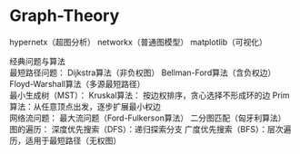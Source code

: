 # Graph-Theory
hypernetx（超图分析） 
networkx（普通图模型） 
matplotlib（可视化） 

经典问题与算法  
最短路径问题： 
Dijkstra算法（非负权图） 
Bellman-Ford算法（含负权边）
Floyd-Warshall算法（多源最短路径）  
最小生成树（MST）： 
Kruskal算法：
按边权排序，贪心选择不形成环的边 
Prim算法：从任意顶点出发，逐步扩展最小权边  
网络流问题： 
最大流问题（Ford-Fulkerson算法） 
二分图匹配（匈牙利算法）  
图的遍历： 
深度优先搜索（DFS）：递归探索分支 
广度优先搜索（BFS）：层次遍历，适用于最短路径（无权图）
